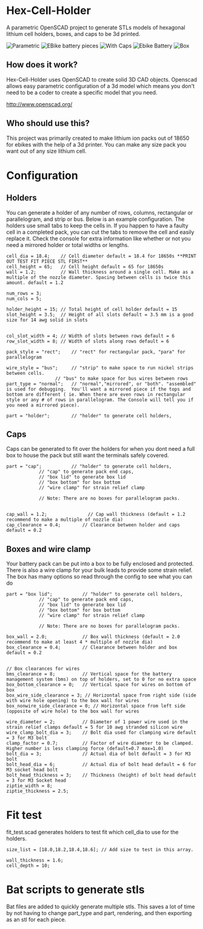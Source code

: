 # Hex-Cell-Holder
A parametric OpenSCAD project to generate STLs models of hexagonal lithium cell holders, boxes, and caps to be 3d printed.

![Parametric](https://media.giphy.com/media/fBPInOvxaOiWQu1nSp/giphy.gif)
![EBike battery pieces](https://i.imgur.com/O8yBjoj.jpg)
![With Caps](https://i.imgur.com/ffPChFY.jpg)
![Ebike Battery](https://i.imgur.com/I0l7Nm4.jpg)
![Box](https://i.imgur.com/kKj4PKd.jpg)


## How does it work?
Hex-Cell-Holder uses OpenSCAD to create solid 3D CAD objects. Openscad allows easy parametric configuration of a 3d model which means you don't need to be a coder to create a specific model that you need.

http://www.openscad.org/

## Who should use this?
This project was primarily created to make lithium ion packs out of 18650 for ebikes with the help of a 3d printer. You can make any size pack you want out of any size lithium cell. 

# Configuration

## Holders
You can generate a holder of any number of rows, columns, rectangular or parallelogram, and strip or bus. Below is an example configuration.
The holders use small tabs to keep the cells in. If you happen to have a faulty cell in a completed pack, you can cut the tabs to remove the cell and easily replace it.
Check the console for extra information like whether or not you need a mirrored holder or total widths or lengths.

    cell_dia = 18.4;    // Cell diameter default = 18.4 for 18650s **PRINT OUT TEST FIT PIECE STL FIRST**
    cell_height = 65;	// Cell height default = 65 for 18650s
    wall = 1.2;         // Wall thickness around a single cell. Make as a multiple of the nozzle diameter. Spacing between cells is twice this amount. default = 1.2

    num_rows = 3;       
    num_cols = 5;

    holder_height = 15; // Total height of cell holder default = 15
    slot_height = 3.5;  // Height of all slots default = 3.5 mm is a good size for 14 awg solid in slots


    col_slot_width = 4; // Width of slots between rows default = 6
    row_slot_width = 8; // Width of slots along rows default = 6

    pack_style = "rect";	// "rect" for rectangular pack, "para" for parallelogram

    wire_style = "bus";		// "strip" to make space to run nickel strips between cells.
                      // "bus" to make space for bus wires between rows
    part_type = "normal";   // "normal","mirrored", or "both". "assembled" is used for debugging.  You'll want a mirrored piece if the tops and bottom are different ( ie. When there are even rows in rectangular style or any # of rows in parallelogram. The Console will tell you if you need a mirrored piece).

    part = "holder";   		// "holder" to generate cell holders, 
## Caps        
Caps can be generated to fit over the holders for when you dont need a full box to house the pack but still want the terminals safely covered.

    part = "cap";   		// "holder" to generate cell holders, 
                // "cap" to generate pack end caps, 
                // "box lid" to generate box lid
                // "box bottom" for box bottom
                // "wire clamp" for strain relief clamp

                // Note: There are no boxes for parallelogram packs.


    cap_wall = 1.2;				  // Cap wall thickness (default = 1.2 recommend to make a multiple of nozzle dia)
    cap_clearance = 0.4;		// Clearance between holder and caps default = 0.2

## Boxes and wire clamp
Your battery pack can be put into a box to be fully enclosed and protected. There is also a wire clamp for your bulk leads to provide some strain relief. The box has many options so read through the config to see what you can do

    part = "box lid";   		// "holder" to generate cell holders, 
                // "cap" to generate pack end caps, 
                // "box lid" to generate box lid
                // "box bottom" for box bottom
                // "wire clamp" for strain relief clamp

                // Note: There are no boxes for parallelogram packs.

    box_wall = 2.0;				// Box wall thickness (default = 2.0 recommend to make at least 4 * multiple of nozzle dia)
    box_clearance = 0.4;		// Clearance between holder and box default = 0.2


    // Box clearances for wires 
    bms_clearance = 8; 			// Vertical space for the battery management system (bms) on top of holders, set to 0 for no extra space
    box_bottom_clearance = 0;	// Vertical space for wires on bottom of box
    box_wire_side_clearance = 3; // Horizontal space from right side (side with wire hole opening) to the box wall for wires
    box_nonwire_side_clearance = 0; // Horizontal space from left side (opposite of wire hole) to the box wall for wires

    wire_diameter = 2;			// Diameter of 1 power wire used in the strain relief clamps default = 5 for 10 awg stranded silicon wire
    wire_clamp_bolt_dia = 3;	// Bolt dia used for clamping wire default = 3 for M3 bolt
    clamp_factor = 0.7;			// Factor of wire diameter to be clamped. Higher number is less clamping force (default=0.7 max=1.0)
    bolt_dia = 3;				// Actual dia of bolt default = 3 for M3 bolt
    bolt_head_dia = 6;			// Actual dia of bolt head default = 6 for M3 socket head bolt
    bolt_head_thickness = 3;	// Thickness (height) of bolt head default = 3 for M3 Socket head
    ziptie_width = 8;
    ziptie_thickness = 2.5;

# Fit test
fit_test.scad generates holders to test fit which cell_dia to use for the holders.

    size_list = [18.0,18.2,18.4,18.6]; // Add size to test in this array.

    wall_thickness = 1.6;
    cell_depth = 10;

# Bat scripts to generate stls
Bat files are added to quickly generate multiple stls. This saves a lot of time by not having to change part_type and part, rendering, and then exporting as an stl for each piece.